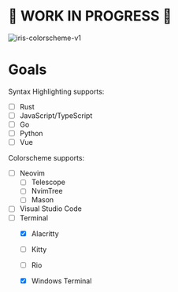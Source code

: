 # :construction: WORK IN PROGRESS :construction:

![iris-colorscheme-v1]('./versions/iris-colorscheme-v1.0.png')

# Goals

Syntax Highlighting supports:
- [ ] Rust
- [ ] JavaScript/TypeScript
- [ ] Go
- [ ] Python
- [ ] Vue

Colorscheme supports:
- [ ] Neovim
    - [ ] Telescope
    - [ ] NvimTree
    - [ ] Mason
- [ ] Visual Studio Code
- [ ] Terminal
    - [x] Alacritty
    - [ ] Kitty
    - [ ] Rio
    - [x] Windows Terminal

